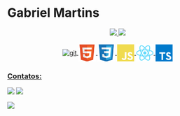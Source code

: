 # Gabriel Martins




<div align="center" style={{display:'flex'}}>
<a  href="https://github.com/gdlmartins">
    
<img  height="140em"  src="https://github-readme-stats.vercel.app/api/top-langs/?username=gdlmartins&layout=compact&langs_count=7&theme=dracula"/>
    
<img  height="140em" src="https://github-readme-stats.vercel.app/api?username=gdlmartins&show_icons=true&theme=dracula&include_all_commits=true&count_private=true"/>
</div>

<div align="center" style="display:"flex"><br>
    <img align="center" alt="git" width="40" height="40" src="https://www.vectorlogo.zone/logos/git-scm/git-scm-icon.svg" alt="git" />
 
  <img align="center" alt="HTML" height="40" width="40" src="https://raw.githubusercontent.com/devicons/devicon/master/icons/html5/html5-original.svg">
  <img align="center" alt="CSS" height="40" width="40" src="https://raw.githubusercontent.com/devicons/devicon/master/icons/css3/css3-original.svg">
     <img align="center" alt="JS" height="40" width="40" src="https://raw.githubusercontent.com/devicons/devicon/master/icons/javascript/javascript-plain.svg">  
  <img align="center" alt="React" height="40" width="40" src="https://raw.githubusercontent.com/devicons/devicon/master/icons/react/react-original.svg">
      <img align="center" alt="TypeScript" height="40" width="40" src="https://raw.githubusercontent.com/devicons/devicon/master/icons/typescript/typescript-original.svg">


</div>







<div style={{position: "absolute"  , right: "0px" }}>

### Contatos:

<a href = "mailto:gdlmartins@gmail.com"><img src="https://img.shields.io/badge/Gmail-D14836?style=for-the-badge&logo=gmail&logoColor=white" target="_blank"></a>
<a href="https://www.linkedin.com/in/gabriel-martins-71438541/" target="_blank"><img src="https://img.shields.io/badge/-LinkedIn-%230077B5?style=for-the-badge&logo=linkedin&logoColor=white" target="_blank"></a>   
</div>

    

    
   
   <img alingn="center" src="https://profile-counter.glitch.me/gdlmartins/count.svg" />


